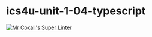 # ics4u-unit-1-04-typescript

[![Mr Coxall's Super Linter](https://github.com/Rodas-Nega1/ics4u-unit-1-04-typescript/workflows/Mr%20Coxall's%20Super%20Linter/badge.svg)](https://github.com/Rodas-Nega1/ics4u-unit-1-04-typescript/actions/)
